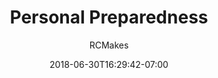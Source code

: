 ---
title: "Personal Preparedness"
date: 2018-06-30T16:29:42-07:00
draft: false
author: "RCMakes"
client: "Ventura County Emergency Medical Sservices"
youtubeURL: "7SPnNgygWfk"
videoName: "Personal Preparedness"
videoDescription: "A humorous video for Ventura County Emergency Medical Sservices teaching viewers about personal preparedness"
iframe: '<iframe width="560" height="315" src="https://www.youtube.com/embed/7SPnNgygWfk" frameborder="0" allow="autoplay; encrypted-media" allowfullscreen></iframe>'
embedLink: "https://www.youtube.com/embed/7SPnNgygWfk"
---